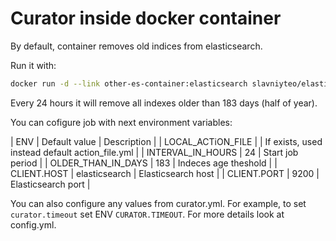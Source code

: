 # Curator inside docker container

By default, container removes old indices from elasticsearch.

Run it with:

```sh
docker run -d --link other-es-container:elasticsearch slavniyteo/elasticsearch-curator
```

Every 24 hours it will remove all indexes older than 183 days (half of year).

You can cofigure job with next environment variables:

| ENV | Default value | Description |
| LOCAL_ACTiON_FILE | <empty> | If exists, used instead default action_file.yml |
| INTERVAL_IN_HOURS | 24 | Start job period |
| OLDER_THAN_IN_DAYS | 183 | Indeces age theshold |
| CLIENT.HOST | elasticsearch | Elasticsearch host |
| CLIENT.PORT | 9200 | Elasticsearch port |

You can also configure any values from curator.yml. For example, to set `curator.timeout` set ENV `CURATOR.TIMEOUT`. For more details look at config.yml.


